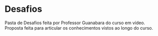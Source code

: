# Desafios
 Pasta de Desafios feita por Professor Guanabara do curso em vídeo. Proposta feita para articular os conhecimentos vistos ao longo do curso.
